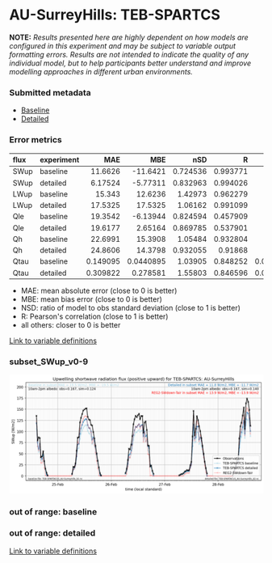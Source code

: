 # AU-SurreyHills: TEB-SPARTCS

**NOTE:** *Results presented here are highly dependent on how models are configured in this experiment and may be subject to variable output formatting errors. Results are not intended to indicate the quality of any individual model, but to help participants better understand and improve modelling approaches in different urban environments.*

### Submitted metadata

- [Baseline](TEB-SPARTCS_AU-SurreyHills_baseline_attrs.md)
- [Detailed](TEB-SPARTCS_AU-SurreyHills_detailed_attrs.md)

### Error metrics

| flux   | experiment   |       MAE |         MBE |      nSD |        R |        5th |       95th |      RMSE |    cRMSE |       AMBE |     1-nSD |        1-R |   nSkewness |   nKurtosis |   Overlap |
|:-------|:-------------|----------:|------------:|---------:|---------:|-----------:|-----------:|----------:|---------:|-----------:|----------:|-----------:|------------:|------------:|----------:|
| SWup   | baseline     | 11.6626   | -11.6421    | 0.724536 | 0.993771 |  1.19264   | 33.6439    | 16.2147   | 0.291387 | 11.6421    | 0.275464  | 0.00622871 |   0.0378015 |   0.904689  |  0.14023  |
| SWup   | detailed     |  6.17524  |  -5.77311   | 0.832963 | 0.994026 |  1.13973   | 20.4469    |  9.49305  | 0.194561 |  5.77311   | 0.167037  | 0.0059742  |   0.0698432 |   0.369727  |  0.128001 |
| LWup   | baseline     | 15.343    |  12.6236    | 1.42973  | 0.962279 |  3.53388   | 50.2938    | 21.9689   | 0.540856 | 12.6236    | 0.429724  | 0.0377206  |   0.0974854 |   0.214758  |  0.16749  |
| LWup   | detailed     | 17.5325   |  17.5325    | 1.06162  | 0.991099 | 15.7377    | 23.1984    | 18.2338   | 0.150652 | 17.5325    | 0.0616222 | 0.00890081 |   0.0131851 |   0.0104004 |  0.282211 |
| Qle    | baseline     | 19.3542   |  -6.13944   | 0.824594 | 0.457909 |  4.30009   | 13.4636    | 33.4084   | 0.961653 |  6.13944   | 0.175406  | 0.542091   |   0.355128  |   0.188235  |  0.225626 |
| Qle    | detailed     | 19.6177   |   2.65164   | 0.869785 | 0.537901 |  3.11739   |  3.79619   | 31.0519   | 0.905986 |  2.65164   | 0.130215  | 0.462099   |   0.241195  |   0.612806  |  0.113086 |
| Qh     | baseline     | 22.6991   |  15.3908    | 1.05484  | 0.932804 | 14.6242    | 42.0631    | 32.5158   | 0.380486 | 15.3908    | 0.05484   | 0.067196   |   0.0668621 |   0.222186  |  0.226936 |
| Qh     | detailed     | 24.8606   |  14.3798    | 0.932055 | 0.91868  | 11.0268    |  8.00482   | 33.0452   | 0.395228 | 14.3798    | 0.0679446 | 0.0813196  |   0.190523  |   0.332021  |  0.274981 |
| Qtau   | baseline     |  0.149095 |   0.0440895 | 1.03905  | 0.848252 |  0.0250926 |  0.0656061 |  0.209984 | 0.562914 |  0.0440895 | 0.0390504 | 0.151748   |   0.206808  |   0.564795  |  0.156777 |
| Qtau   | detailed     |  0.309822 |   0.278581  | 1.55803  | 0.846596 |  0.0596555 |  0.691191  |  0.427332 | 0.888491 |  0.278581  | 0.558031  | 0.153404   |   0.121851  |   0.403149  |  0.264803 |

 - MAE: mean absolute error (close to 0 is better)
 - MBE: mean bias error (close to 0 is better)
 - NSD: ratio of model to obs standard deviation (close to 1 is better)
 - R: Pearson's correlation (close to 1 is better)
 - all others: closer to 0 is better

[Link to variable definitions](../modelattrs/variable_definitions.md)

### <a name="subset_swup_v0-9"></a>subset_SWup_v0-9
[![TEB-SPARTCS_AU-SurreyHills_subset_SWup_v0-9.png](TEB-SPARTCS_AU-SurreyHills_subset_SWup_v0-9.png)](TEB-SPARTCS_AU-SurreyHills_subset_SWup_v0-9.png)

### out of range: baseline


### out of range: detailed



[Link to variable definitions](../modelattrs/variable_definitions.md)

